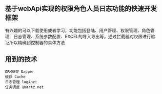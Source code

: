
## 基于webApi实现的权限角色人员日志功能的快速开发框架
有兴趣的可以下载使用或者学习，功能包括登陆、用户管理、权限管理、角色管理、日志管理、系统参数配置、EXCEL的导入导出等，通过拦截器对权限进行验证所以精确到控制器的具体方法

## 用到的技术
```
ORM框架 Dapper
缓存 Cache
日志管理 log4net
任务调度 Quartz.net